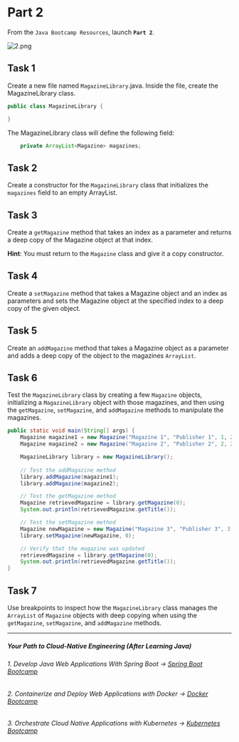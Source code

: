 # Part 2

From the `Java Bootcamp Resources`, launch **`Part 2`**.

![2.png](https://img-c.udemycdn.com/redactor/raw/article_lecture/2025-01-03_22-26-24-e01edb91ebfa86f2335f6ed4398b259d.png)

## Task 1
Create a new file named `MagazineLibrary`.java. Inside the file, create the MagazineLibrary class.

```java
public class MagazineLibrary {

}
```

The MagazineLibrary class will define the following field:

```java
    private ArrayList<Magazine> magazines;
```

## Task 2
Create a constructor for the `MagazineLibrary` class that initializes the `magazines` field to an empty ArrayList.

## Task 3
Create a `getMagazine` method that takes an index as a parameter and returns a deep copy of the Magazine object at that index.


**Hint**: You must return to the `Magazine` class and give it a copy constructor. 

## Task 4
Create a `setMagazine` method that takes a Magazine object and an index as parameters and sets the Magazine object at the specified index to a deep copy of the given object.

## Task 5
Create an `addMagazine` method that takes a Magazine object as a parameter and adds a deep copy of the object to the magazines `ArrayList`.

## Task 6
Test the `MagazineLibrary` class by creating a few `Magazine` objects, initializing a `MagazineLibrary` object with those magazines, and then using the `getMagazine`, `setMagazine`, and `addMagazine` methods to manipulate the magazines.

```java
public static void main(String[] args) {
    Magazine magazine1 = new Magazine("Magazine 1", "Publisher 1", 1, 2020);
    Magazine magazine2 = new Magazine("Magazine 2", "Publisher 2", 2, 2021);

    MagazineLibrary library = new MagazineLibrary();
    
    // Test the addMagazine method
    library.addMagazine(magazine1);
    library.addMagazine(magazine2);

    // Test the getMagazine method
    Magazine retrievedMagazine = library.getMagazine(0);
    System.out.println(retrievedMagazine.getTitle());

    // Test the setMagazine method
    Magazine newMagazine = new Magazine("Magazine 3", "Publisher 3", 3, 2022);
    library.setMagazine(newMagazine, 0);

    // Verify that the magazine was updated
    retrievedMagazine = library.getMagazine(0);
    System.out.println(retrievedMagazine.getTitle());
}
```

## Task 7
Use breakpoints to inspect how the `MagazineLibrary` class manages the `ArrayList` of `Magazine` objects with deep copying when using the `getMagazine`, `setMagazine`, and `addMagazine` methods.

-----
##### Your Path to Cloud-Native Engineering (After Learning Java)
###### 1. Develop Java Web Applications With Spring Boot → [Spring Boot Bootcamp](https://www.udemy.com/course/the-complete-spring-boot-development-bootcamp/?couponCode=SPRING_BOOTCAMP)
###### 2. Containerize and Deploy Web Applications with Docker → [Docker Bootcamp](https://www.udemy.com/course/docker-bootcamp-conquer-docker-with-real-world-projects/?couponCode=DOCKER_BOOTCAMP)
###### 3. Orchestrate Cloud Native Applications with Kubernetes → [Kubernetes Bootcamp](https://kubernetestraining.io/)